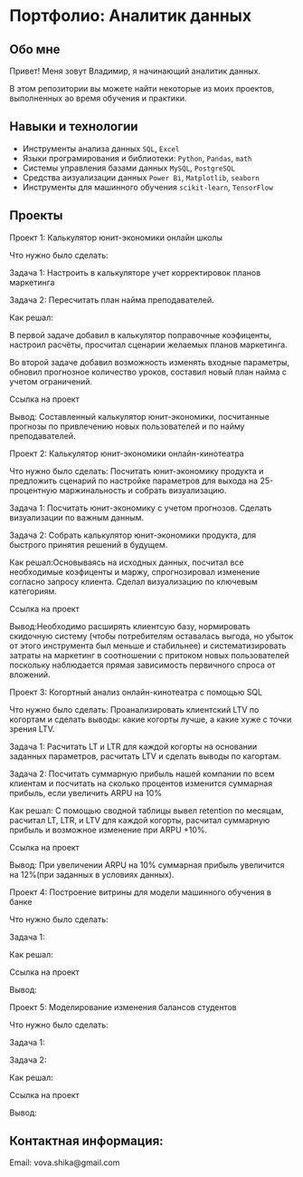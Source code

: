 # Портфолио: Аналитик данных 

## Обо мне
Привет! Меня зовут Владимир, я начинающий аналитик данных.

В этом репозитории вы можете найти некоторые из моих проектов, выполненных ао время обучения и практики.
<br>

## Навыки и технологии
- Инструменты анализа данных ``SQL``, ``Excel``
- Языки програмирования и библиотеки: ``Python``, ``Pandas``, ``math``
- Системы управления базами данных ``MySQL``, ``PostgreSQL``
- Средства аизуализации данных ``Power Bi``, ``Matplotlib``, ``seaborn``
- Инструменты для машинного обучения ``scikit-learn``, ``TensorFlow``

## Проекты
<p>Проект 1: Калькулятор юнит-экономики онлайн школы</p>
<p>Что нужно было сделать:<p>
<p>Задача 1: Настроить в калькуляторе учет корректировок планов маркетинга<p>
<p>Задача 2: Пересчитать план найма преподавателей.<p>
<p>Как решал:<p>
<p>В первой задаче добавил в калькулятор поправочные коэфиценты, настроил расчёты, просчитал сценарии желаемых планов маркетинга.<p>
<p>Во второй задаче добавил возможность изменять входные параметры, обновил прогнозное количество уроков, составил новый план найма с учетом ограничений.<p>
<p>Ссылка на проект<p>
<p>Вывод: Составленный калькулятор юнит-экономики, посчитанные прогнозы по привлечению новых пользователей и по найму преподавателей.<p>

</ol>

<p>Проект 2: Калькулятор юнит-экономики онлайн-кинотеатра<p>
<p>Что нужно было сделать: Посчитать юнит-экономику продукта и предложить сценарий по настройке параметров для выхода на 25-процентную маржинальность и собрать визуализацию.<p>
<p>Задача 1: Посчитать юнит-экономику с учетом прогнозов. Сделать визуализации по важным данным.<p>
<p>Задача 2: Собрать калькулятор юнит-экономики продукта, для быстрого принятия решений в будущем.<p>
<p>Как решал:Основываясь на исходных данных, посчитал все необходимые коэфиценты и маржу, спрогнозировал изменение согласно запросу клиента. Сделал визуализацию по ключевым категориям.<p>
<p>Ссылка на проект<p>
<p>Вывод:Необходимо расширять клиентсую базу, нормировать скидочную систему (чтобы потребителям оставалась выгода, но убыток от этого инструмента был меньше и стабильнее) и систематизировать затраты на маркетинг в соотношении с притоком новых пользователей поскольку наблюдается прямая зависимость первичного спроса от вложений.<p>



<p>Проект 3: Когортный анализ онлайн-кинотеатра с помощью SQL<p>
<p>Что нужно было сделать: Проанализировать клиентский LTV по когортам и сделать выводы: какие когорты лучше, а какие хуже с точки зрения LTV.<p>
<p>Задача 1: Расчитать LT и LTR для каждой когорты на основании заданных параметров, расчитать LTV и сделать выводы по кагортам. <p>
<p>Задача 2: Посчитать суммарную прибыль нашей компании по всем клиентам и посчитать на сколько процентов изменится суммарная прибыль, если увеличить ARPU на 10%<p>
<p>Как решал: С помощью сводной таблицы вывел retention по месяцам, расчитал LT, LTR, и LTV для каждой когорты, расчитал суммарную прибыль и возможное изменение при ARPU +10%.<p>
<p>Ссылка на проект<p>
<p>Вывод: При увеличении ARPU на 10% суммарная прибыль увеличится на 12%(при заданных в условиях данных).<p>


<p>Проект 4: Построение витрины для модели машинного обучения в банке<p>
<p>Что нужно было сделать:<p>
<p>Задача 1:<p>
<p>Как решал:<p>
<p>Ссылка на проект<p>
<p>Вывод:<p>


<p>Проект 5: Моделирование изменения балансов студентов<p>
<p>Что нужно было сделать:<p>
<p>Задача 1:<p>
<p>Задача 2:<p>
<p>Как решал:<p>
<p>Ссылка на проект<p>
<p>Вывод:<p>

## Контактная информация: 
<p>Email: vova.shika@gmail.com<p>
